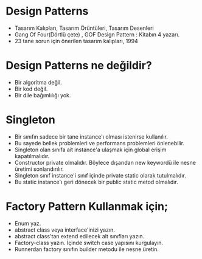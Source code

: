 # Design Patterns
* Tasarım Kalıpları, Tasarım Örüntüleri, Tasarım Desenleri
* Gang Of Four(Dörtlü çete) , GOF Design Pattern : Kitabın 4 yazarı.
* 23 tane sorun için önerilen tasarım kalıpları, 1994

# Design Patterns ne değildir?
* Bir algoritma değil.
* Bir kod değil.
* Bir dile bağımlılığı yok.

# Singleton
* Bir sınıfın sadece bir tane instance'ı olması istenirse kullanılır.
* Bu sayede bellek problemleri ve performans problemleri önlenebilir.
* Singleton olan sınıfa ait instance'a ulaşmak için global erişim kapatılmalıdır.
* Constructor private olmalıdır. Böylece dışarıdan new keywordü ile nesne üretimi sonlandırılır.
* Singleton sınıf instance'i sınıf içinde private static olarak tutulmalıdır.
* Bu static instance'ı geri dönecek bir public static metod olmalıdır.


# Factory Pattern Kullanmak için;
* Enum yaz.
* abstract class veya interface'inizi yazın.
* abstract class'tan extend edilecek alt sınıfları yazın.
* Factory-class yazın. İçinde switch case yapısını kurgulayın.
* Runnerdan factory sınıfın builder metodu ile nesne üretin.